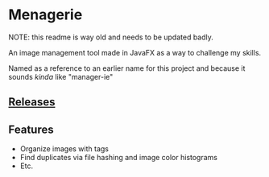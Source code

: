 # Menagerie
NOTE: this readme is way old and needs to be updated badly.

An image management tool made in JavaFX as a way to challenge my skills.

Named as a reference to an earlier name for this project and because it sounds *kinda* like "manager-ie"

## [Releases](/releases)

## Features
- Organize images with tags
- Find duplicates via file hashing and image color histograms
- Etc.
